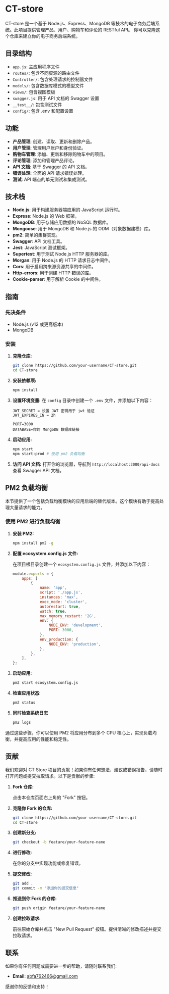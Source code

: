 # CT-store

CT-store 是一个基于 Node.js、Express、MongoDB 等技术的电子商务后端系统。此项目提供管理产品、用户、购物车和评论的 RESTful API。
你可以克隆这个仓库来建立你的电子商务后端系统。

## 目录结构

-   `app.js`: 主应用程序文件
-   `routes/`: 包含不同资源的路由文件
-   `Controller/`: 包含处理请求的控制器文件
-   `models/`: 包含数据库模式的模型文件
-   `views/`: 包含视图模板
-   `swagger.js`: 用于 API 文档的 Swagger 设置
-   `__test__/`: 包含测试文件
-   `config/`: 包含 .env 和配置设置

## 功能

-   **产品管理**: 创建、读取、更新和删除产品。
-   **用户管理**: 管理用户账户和身份验证。
-   **购物车管理**: 添加、更新和移除购物车中的项目。
-   **评论管理**: 添加和管理产品评论。
-   **API 文档**: 基于 Swagger 的 API 文档。
-   **错误处理**: 全面的 API 请求错误处理。
-   **测试**: API 端点的单元测试和集成测试。

## 技术栈

-   **Node.js**: 用于构建服务器端应用的 JavaScript 运行时。
-   **Express**: Node.js 的 Web 框架。
-   **MongoDB**: 用于存储应用数据的 NoSQL 数据库。
-   **Mongoose**: 用于 MongoDB 和 Node.js 的 ODM（对象数据建模）库。
-   **pm2**: 简单的集群实现。
-   **Swagger**: API 文档工具。
-   **Jest**: JavaScript 测试框架。
-   **Supertest**: 用于测试 Node.js HTTP 服务器的库。
-   **Morgan**: 用于 Node.js 的 HTTP 请求日志中间件。
-   **Cors**: 用于启用跨来源资源共享的中间件。
-   **Http-errors**: 用于创建 HTTP 错误的库。
-   **Cookie-parser**: 用于解析 Cookie 的中间件。

## 指南

### 先决条件

-   Node.js (v12 或更高版本)
-   MongoDB

### 安装

1. **克隆仓库:**

    ```bash
    git clone https://github.com/your-username/CT-store.git
    cd CT-store
    ```

2. **安装依赖项:**

    ```bash
    npm install
    ```

3. **设置环境变量:**
   在 `config` 目录中创建一个 `.env` 文件，并添加以下内容：

    ```env
    JWT_SECRET = 设置 JWT 密钥用于 jwt 验证
    JWT_EXPIRES_IN = 2h

    PORT=3000
    DATABASE=你的 MongoDB 数据库链接
    ```

4. **启动应用:**

    ```bash
    npm start
    npm start:prod # 使用 pm2 负载均衡
    ```

5. **访问 API 文档:**
   打开你的浏览器，导航到 `http://localhost:3000/api-docs` 查看 Swagger API 文档。

## PM2 负载均衡

本节提供了一个包括负载均衡模块的应用后端的替代版本。这个模块有助于提高处理大量请求的能力。

### 使用 PM2 进行负载均衡

1. **安装 PM2:**

    ```bash
    npm install pm2 -g
    ```

2. **配置 ecosystem.config.js 文件:**

    在项目根目录创建一个 `ecosystem.config.js` 文件，并添加以下内容：

    ```javascript
    module.exports = {
        apps: [
            {
                name: 'app',
                script: './app.js',
                instances: 'max',
                exec_mode: 'cluster',
                autorestart: true,
                watch: true,
                max_memory_restart: '2G',
                env: {
                    NODE_ENV: 'development',
                    PORT: 3000,
                },
                env_production: {
                    NODE_ENV: 'production',
                },
            },
        ],
    };
    ```

3. **启动应用:**

    ```bash
    pm2 start ecosystem.config.js
    ```

4. **检查应用状态:**

    ```bash
    pm2 status
    ```

5. **同时检查系统日志**

    ```bash
    pm2 logs
    ```

通过这些步骤，你可以使用 PM2 将应用分布到多个 CPU 核心上，实现负载均衡，并提高应用的性能和稳定性。

## 贡献

我们欢迎对 CT Store 项目的贡献！如果你有任何想法、建议或错误报告，请随时打开问题或提交拉取请求。以下是贡献的步骤:

1. **Fork 仓库:**

    点击本仓库页面右上角的 "Fork" 按钮。

2. **克隆你 Fork 的仓库:**

    ```bash
    git clone https://github.com/your-username/CT-store.git
    cd CT-store
    ```

3. **创建新分支:**

    ```bash
    git checkout -b feature/your-feature-name
    ```

4. **进行修改:**

    在你的分支中实现功能或修复错误。

5. **提交修改:**

    ```bash
    git add .
    git commit -m "添加你的提交信息"
    ```

6. **推送到你 Fork 的仓库:**

    ```bash
    git push origin feature/your-feature-name
    ```

7. **创建拉取请求:**

    前往原始仓库并点击 "New Pull Request" 按钮。提供清晰的修改描述并提交拉取请求。

## 联系

如果你有任何问题或需要进一步的帮助，请随时联系我们:

-   **Email**: abfa762466@gmail.com

感谢你的反馈和支持！
